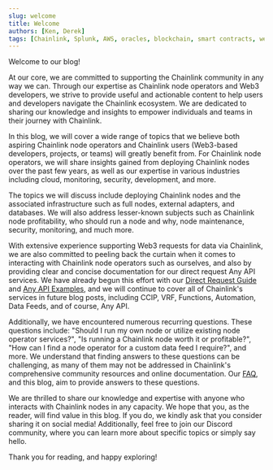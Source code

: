 ```yaml
---
slug: welcome
title: Welcome
authors: [Ken, Derek]
tags: [Chainlink, Splunk, AWS, oracles, blockchain, smart contracts, web3, solidity]
---
```


Welcome to our blog!

At our core, we are committed to supporting the Chainlink community in any way we can. Through our expertise as Chainlink node operators and Web3 developers, we strive to provide useful and actionable content to help users and developers navigate the Chainlink ecosystem. We are dedicated to sharing our knowledge and insights to empower individuals and teams in their journey with Chainlink.

<!--truncate-->

In this blog, we will cover a wide range of topics that we believe both aspiring Chainlink node operators and Chainlink users (Web3-based developers, projects, or teams) will greatly benefit from. For Chainlink node operators, we will share insights gained from deploying Chainlink nodes over the past few years, as well as our expertise in various industries including cloud, monitoring, security, development, and more.

The topics we will discuss include deploying Chainlink nodes and the associated infrastructure such as full nodes, external adapters, and databases. We will also address lesser-known subjects such as Chainlink node profitability, who should run a node and why, node maintenance, security, monitoring, and much more.

With extensive experience supporting Web3 requests for data via Chainlink, we are also committed to peeling back the curtain when it comes to interacting with Chainlink node operators such as ourselves, and also by providing clear and concise documentation for our direct request Any API services. We have already begun this effort with our [Direct Request Guide](https://docs.linkwellnodes.io/services/direct-request-jobs/Jobs-and-Pricing) and [Any API Examples](https://docs.linkwellnodes.io/services/direct-request-jobs/Any-API-Guide), and we will continue to cover all of Chainlink's services in future blog posts, including CCIP, VRF, Functions, Automation, Data Feeds, and of course, Any API.

Additionally, we have encountered numerous recurring questions. These questions include: "Should I run my own node or utilize existing node operator services?", "Is running a Chainlink node worth it or profitable?", "How can I find a node operator for a custom data feed I require?", and more. We understand that finding answers to these questions can be challenging, as many of them may not be addressed in Chainlink's comprehensive community resources and online documentation. Our [FAQ](https://docs.linkwellnodes.io/knowledgebase/FAQ), and this blog, aim to provide answers to these questions.

We are thrilled to share our knowledge and expertise with anyone who interacts with Chainlink nodes in any capacity. We hope that you, as the reader, will find value in this blog. If you do, we kindly ask that you consider sharing it on social media! Additionally, feel free to join our Discord community, where you can learn more about specific topics or simply say hello.

Thank you for reading, and happy exploring!